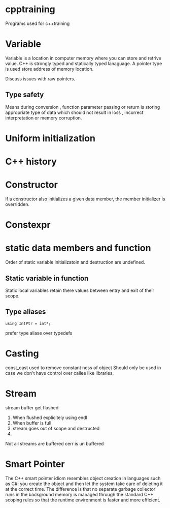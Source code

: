 # cpptraining
Programs used for c++training

# Variable
Variable is a location in computer memory where you can store and retrive value.
C++ is strongly typed and statically typed lanaguage.
A pointer type is used store address of memory location.

Discuss issues with raw pointers.

## Type safety
Means during conversion , function parameter passing or return is storing appropriate type
of data which should not result in loss , incorrect interpretation or memory corruption.

# Uniform initialization

# C++ history
# Constructor
If a constructor also initializes a given data member, the member initializer is overridden.
# Constexpr
# static data members and function
Order of static variable initializatoin and destruction are undefined. 
## Static variable in function
Static local variables retain there values between entry and exit of their scope.

## Type aliases
````
using IntPtr = int*;
````
prefer type aliase over typedefs

# Casting
const_cast used to remove constant ness of object
Should only be used in case we don't have control over callee like libraries.

# Stream

stream buffer get flushed 
1. When flushed explicitely using endl
2. When buffer is full
3. stream goes out of scope and destructed
4. 
Not all streams are buffered cerr is un buffered


# Smart Pointer
The C++ smart pointer idiom resembles object creation in languages such as C#:
you create the object and then let the system take care of deleting it at the correct time. 
The difference is that no separate garbage collector runs in the background
memory is managed through the standard C++ scoping rules so that the runtime environment is faster and more efficient.



